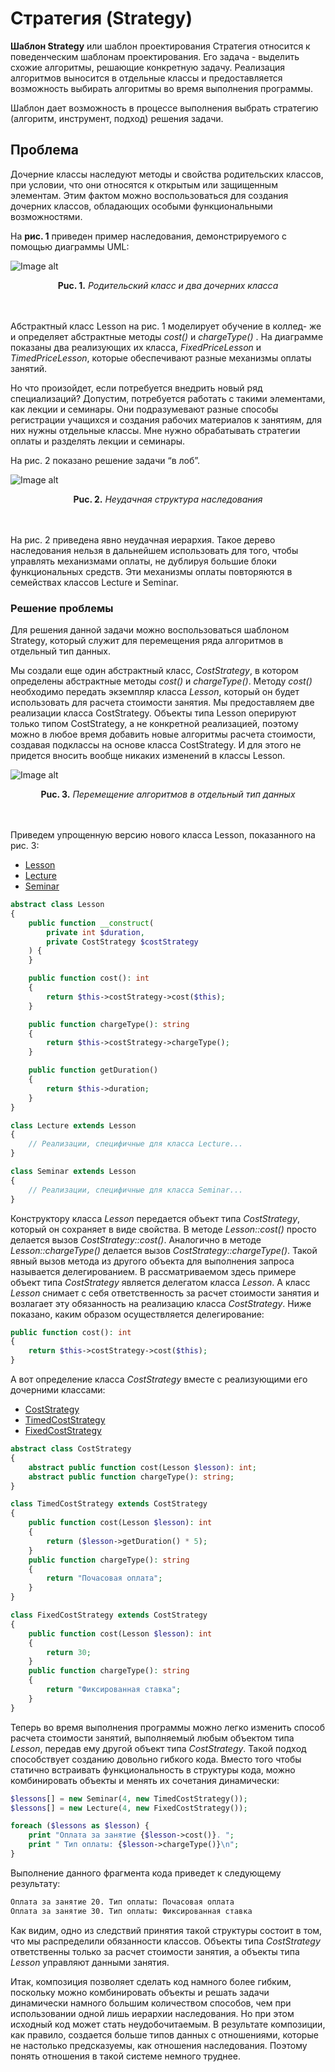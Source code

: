 # Стратегия (Strategy)

**Шаблон Strategy** или шаблон проектирования Стратегия относится к поведенческим шаблонам проектирования. Его задача - выделить схожие алгоритмы, решающие конкретную задачу. Реализация алгоритмов выносится в отдельные классы и предоставляется возможность выбирать алгоритмы во время выполнения программы.

Шаблон дает возможность в процессе выполнения выбрать стратегию (алгоритм, инструмент, подход) решения задачи.

## Проблема

Дочерние классы наследуют методы и свойства родительских классов, при условии, что они относятся к открытым или защищенным элементам. Этим фактом можно воспользоваться для создания дочерних классов, обладающих особыми функциональными возможностями.

На **рис. 1** приведен пример наследования, демонстрируемого с помощью диаграммы UML:

![Image alt](https://github.com/IlnarAhm/php-design-patterns/raw/main/Strategy/img/UML-1.png)

<figcaption align="center"><b>Puc. 1.</b> <i>Родительский класс и два дочерних класса</i></figcaption>
<br/><br/>

Абстрактный класс Lesson на рис. 1 моделирует обучение в коллед- же и определяет абстрактные методы _cost()_ и _chargeType()_ . На диаграмме показаны два реализующих их класса, _FixedPriceLesson_ и _TimedPriceLesson_, которые обеспечивают разные механизмы оплаты занятий.

Но что произойдет, если потребуется внедрить новый ряд специализаций? Допустим, потребуется работать с такими элементами, как лекции и семинары. Они подразумевают разные способы регистрации учащихся и создания рабочих материалов к занятиям, для них нужны отдельные классы. Мне нужно обрабатывать стратегии оплаты и разделять лекции и семинары.

На рис. 2 показано решение задачи “в лоб”.

![Image alt](https://github.com/IlnarAhm/php-design-patterns/raw/main/Strategy/img/UML-2.png)

<figcaption align="center"><b>Puc. 2.</b> <i>Неудачная структура наследования</i></figcaption>
<br/><br/>

На рис. 2 приведена явно неудачная иерархия. Такое дерево наследования нельзя в дальнейшем использовать для того, чтобы управлять механизмами оплаты, не дублируя большие блоки функциональных средств. Эти механизмы оплаты повторяются в семействах классов Lecture и Seminar.

### Решение проблемы

Для решения данной задачи можно воспользоваться шаблоном Strategy, который служит для перемещения ряда алгоритмов в отдельный тип данных.

Мы создали еще один абстрактный класс, _CostStrategy_, в котором определены абстрактные методы _cost()_ и _chargeType()_. Методу _cost()_ необходимо передать экземпляр класса _Lesson_, который он будет использовать для расчета стоимости занятия. Мы предоставляем две реализации класса CostStrategy. Объекты типа Lesson оперируют только типом CostStrategy, а не конкретной реализацией, поэтому можно в любое время добавить новые алгоритмы расчета стоимости, создавая подклассы на основе класса CostStrategy. И для этого не придется вносить вообще никаких изменений в классы Lesson.

![Image alt](https://github.com/IlnarAhm/php-design-patterns/raw/main/Strategy/img/UML-3.png)

<figcaption align="center"><b>Puc. 3.</b> <i>Перемещение алгоритмов в отдельный тип данных</i></figcaption>
<br/><br/>

Приведем упрощенную версию нового класса Lesson, показанного на рис. 3:

-   [Lesson](https://github.com/IlnarAhm/php-design-patterns/tree/main/Strategy/Lesson.php)
-   [Lecture](https://github.com/IlnarAhm/php-design-patterns/tree/main/Strategy/Lecture.php)
-   [Seminar](https://github.com/IlnarAhm/php-design-patterns/tree/main/Strategy/Seminar.php)

```php
abstract class Lesson
{
    public function __construct(
        private int $duration,
        private CostStrategy $costStrategy
    ) {
    }

    public function cost(): int
    {
        return $this->costStrategy->cost($this);
    }

    public function chargeType(): string
    {
        return $this->costStrategy->chargeType();
    }

    public function getDuration()
    {
        return $this->duration;
    }
}

class Lecture extends Lesson
{
    // Реализации, специфичные для класса Lecture...
}

class Seminar extends Lesson
{
    // Реализации, специфичные для класса Seminar...
}
```

Конструктору класса _Lesson_ передается объект типа _CostStrategy_, который он сохраняет в виде свойства. В методе _Lesson::cost()_ просто делается вызов _CostStrategy::cost()_. Аналогично в методе _Lesson::chargeType()_ делается вызов _CostStrategy::chargeType()_. Такой явный вызов метода из другого объекта для выполнения запроса называется делегированием. В рассматриваемом здесь примере объект типа _CostStrategy_ является делегатом класса _Lesson_. А класс _Lesson_ снимает с себя ответственность за расчет стоимости занятия и возлагает эту обязанность на реализацию класса _CostStrategy_. Ниже показано, каким образом осуществляется делегирование:

```php
public function cost(): int
{
    return $this->costStrategy->cost($this);
}
```

А вот определение класса _CostStrategy_ вместе с реализующими его дочерними классами:

-   [CostStrategy](https://github.com/IlnarAhm/php-design-patterns/tree/main/Strategy/CostStrategy.php)
-   [TimedCostStrategy](https://github.com/IlnarAhm/php-design-patterns/tree/main/Strategy/TimedCostStrategy.php)
-   [FixedCostStrategy](https://github.com/IlnarAhm/php-design-patterns/tree/main/Strategy/FixedCostStrategy.php)

```php
abstract class CostStrategy
{
    abstract public function cost(Lesson $lesson): int;
    abstract public function chargeType(): string;
}

class TimedCostStrategy extends CostStrategy
{
    public function cost(Lesson $lesson): int
    {
        return ($lesson->getDuration() * 5);
    }
    public function chargeType(): string
    {
        return "Почасовая оплата";
    }
}

class FixedCostStrategy extends CostStrategy
{
    public function cost(Lesson $lesson): int
    {
        return 30;
    }
    public function chargeType(): string
    {
        return "Фиксированная ставка";
    }
}
```

Теперь во время выполнения программы можно легко изменить способ расчета стоимости занятий, выполняемый любым объектом типа _Lesson_, передав ему другой объект типа _CostStrategy_. Такой подход способствует созданию довольно гибкого кода. Вместо того чтобы статично встраивать функциональность в структуры кода, можно комбинировать объекты и менять их сочетания динамически:

```php
$lessons[] = new Seminar(4, new TimedCostStrategy());
$lessons[] = new Lecture(4, new FixedCostStrategy());

foreach ($lessons as $lesson) {
    print "Оплата за занятие {$lesson->cost()}. ";
    print " Тип оплаты: {$lesson->chargeType()}\n";
}
```

Выполнение данного фрагмента кода приведет к следующему результату:

```zsh
Оплата за занятие 20. Тип оплаты: Почасовая оплата
Оплата за занятие 30. Тип оплаты: Фиксированная ставка
```

Как видим, одно из следствий принятия такой структуры состоит в том, что мы распределили обязанности классов. Объекты типа _CostStrategy_ ответственны только за расчет стоимости занятия, а объекты типа _Lesson_ управляют данными занятия.

Итак, композиция позволяет сделать код намного более гибким, поскольку можно комбинировать объекты и решать задачи динамически намного большим количеством способов, чем при использовании одной лишь иерархии наследования. Но при этом исходный код может стать неудобочитаемым. В результате композиции, как правило, создается больше типов данных с отношениями, которые не настолько предсказуемы, как отношения наследования. Поэтому понять отношения в такой системе немного труднее.

